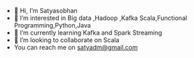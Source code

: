 - 👋 Hi, I’m Satyasobhan
- 👀 I’m interested in Big data ,Hadoop ,Kafka Scala,Functional Programming,Python,Java 
- 🌱 I’m currently learning Kafka and Spark Streaming
- 💞️ I’m looking to collaborate on Scala
- You can reach me on satyadm@gmail.com

<!---
Satyadm123/Satyadm123 is a ✨ special ✨ repository because its `README.md` (this file) appears on your GitHub profile.
You can click the Preview link to take a look at your changes.
--->
